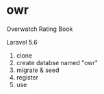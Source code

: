 # owr
Overwatch Rating Book

Laravel 5.6

1. clone
2. create databse named "owr"
3. migrate & seed
4. register
5. use
